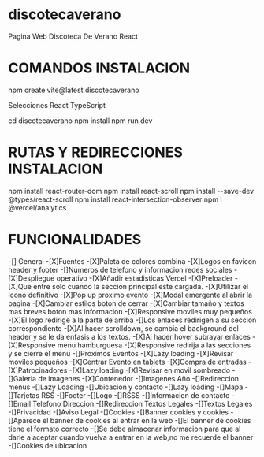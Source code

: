 # discotecaverano
Pagina Web Discoteca De Verano React

# COMANDOS INSTALACION
npm create vite@latest discotecaverano

Selecciones
    React
    TypeScript

  cd discotecaverano
  npm install
  npm run dev

# RUTAS Y REDIRECCIONES INSTALACION
npm install react-router-dom
npm install react-scroll
npm install --save-dev @types/react-scroll
npm install react-intersection-observer
npm i @vercel/analytics

# FUNCIONALIDADES 
-[] General
  -[X]Fuentes
  -[X]Paleta de colores combina
  -[X]Logos en favicon header y footer
  -[]Numeros de telefono y informacion redes sociales
  -[X]Despliegue operativo
  -[X]Añadir estadisticas Vercel
-[X]Preloader
  -[X]Que entre solo cuando la seccion principal este cargada.
  -[X]Utilizar el icono definitivo
-[X]Pop up proximo evento
  -[X]Modal emergente al abrir la pagina
  -[X]Cambiar estilos boton de cerrar
  -[X]Cambiar tamaño y textos mas breves boton mas informacion
  -[X]Responsive moviles muy pequeños
-[X]El logo redirige a la parte de arriba
-[]Los enlaces redirigen a su seccion correspondiente
-[X]Al hacer scrolldown, se cambia el background del header y se le da enfasis a los textos.
-[X]Al hacer hover subrayar enlaces
-[X]Responsive menu hamburguesa
-[X]Responsive redirija a las secciones y se cierre el menu
-[]Proximos Eventos
  -[X]Lazy loading
  -[X]Revisar moviles pequeños
  -[X]Centrar Evento en tablets
-[X]Compra de entradas
-[X]Patrocinadores
  -[X]Lazy loading
  -[X]Revisar en movil sombreado
-[]Galeria de imagenes
    -[X]Contenedor
    -[]Imagenes Año
    -[]Redireccion menus
    -[]Lazy Loading
-[]Ubicacion y contacto
    -[]Lazy loading
    -[]Mapa
    -[]Tarjetas RSS
-[]Footer
  -[]Logo
  -[]RSSS
  -[]Informacion de contacto
  -[]Email Telefono Direccion
  -[]Redireccion Textos Legales
-[]Textos Legales
  -[]Privacidad
  -[]Aviso Legal
  -[]Cookies
-[]Banner cookies y cookies
  -[]Aparece el banner de cookies al entrar en la web
  -[]El banner de cookies tiene el formato correcto
  -[]Se debe almacenar informacion para que al darle a aceptar cuando vuelva a entrar en la web,no me recuerde el banner
  -[]Cookies de ubicacion



